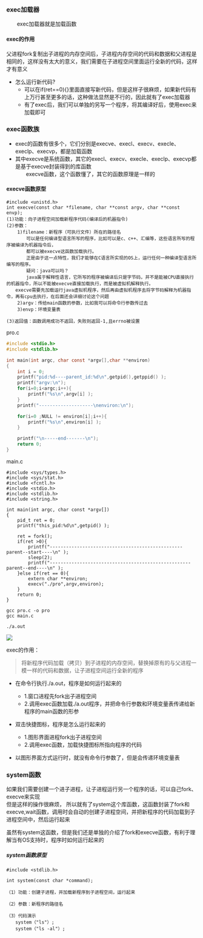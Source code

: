 ### exec加载器
　　exec加载器就是加载函数
#### exec的作用
父进程fork复制出子进程的内存空间后，子进程内存空间的代码和数据和父进程是相同的，这样没有太大的意义，我们需要在子进程空间里面运行全新的代码，这样才有意义

* 怎么运行新代码?
    * 可以在if(ret==0){}里面直接写新代码，但是这样子很麻烦，如果新代码有上万行甚至更多的话，这种做法显然是不行的，因此就有了exec加载器
    * 有了exec后，我们可以单独的另写一个程序，将其编译好后，使用exec来加载即可
### exec函数族
* exec的函数有很多个，它们分别是execve、execl、execv、execle、execlp、execvp，都是加载函数
* 其中execve是系统函数，其它的execl、execv、execle、execlp、execvp都是基于execve封装得到的库函数             
　　execve函数，这个函数懂了，其它的函数原理是一样的
#### execve函数原型
```
#include <unistd.h>
int execve(const char *filename, char **const argv, char **const envp);
(1)功能：向子进程空间加载新程序代码(编译后的机器指令)
(2)参数：
    1)filename：新程序（可执行文件）所在的路径名
　　    可以是任何编译型语言所写的程序，比如可以是c、c++、汇编等，这些语言所写的程序被编译为机器指令后，
　　    都可以被execve这函数加载执行。
　　    正是由于这一点特性，我们才能够在C语言所实现的OS上，运行任何一种编译型语言所编写的程序。
　　    疑问：java可以吗？
　　    java属于解释性语言，它所写的程序被编译后只是字节码，并不是能被CPU直接执行的机器指令，所以不能被execve直接加载执行，而是被虚拟机解释执行。
　　execve需要先加载运行java虚拟机程序，然后再由虚拟机程序去将字节码解释为机器指令，再有cpu去执行，在后面还会详细讨论这个问题
    2)argv：传给main函数的参数，比如我可以将命令行参数传过去
    3)envp：环境变量表

(3)返回值：函数调用成功不返回，失败则返回-1,且errno被设置
```

pro.c
```c
#include <stdio.h>
#include <stdlib.h>

int main(int argc, char const *argv[],char **environ)
{
	int i = 0;
	printf("pid:%d----parent_id:%d\n",getpid(),getppid() );
	printf("argv:\n");
	for(i=0;i<argc;i++){
		printf("%s\n",argv[i] );
	}
	printf("--------------------\nenviron:\n");

	for(i=0 ;NULL != environ[i];i++){
		printf("%s\n",environ[i] );
	}

	printf("\n-----end-------\n");
	return 0;
}
```
main.c
```
#include <sys/types.h>
#include <sys/stat.h>
#include <fcntl.h>
#include <stdio.h>
#include <stdlib.h>
#include <string.h>

int main(int argc, char const *argv[])
{
	pid_t ret = 0;
	printf("this_pid:%d\n",getpid() );
	
	ret = fork();
	if(ret >0){
		printf("-------------------------------------------------parent--start----\n" );
		sleep(2);
		printf("----------------------------------------------------parent--end----\n" );
	}else if(ret == 0){
		extern char **environ;
		execv("./pro",argv,environ);
	}
	return 0;
}

```
```
gcc pro.c -o pro
gcc main.c

./a.out
```
![](https://note.youdao.com/yws/api/personal/file/04FF06FA8BA243FDBD6599159BEF2906?method=download&shareKey=89825a3e08fa6e651de33b502f262f92)

exec的作用：     
> 将新程序代码加载（拷贝）到子进程的内存空间，替换掉原有的与父进程一模一样的代码和数据，让子进程空间运行全新的程序


* 在命令行执行./a.out，程序是如何运行起来的
    * 1.窗口进程先fork出子进程空间
    * 2.调用exec函数加载./a.out程序，并把命令行参数和环境变量表传递给新程序的main函数的形参

* 双击快捷图标，程序是怎么运行起来的 
    * 1.图形界面进程fork出子进程空间
    * 2.调用exec函数，加载快捷图标所指向程序的代码
* 以图形界面方式运行时，就没有命令行参数了，但是会传递环境变量表



### system函数

如果我们需要创建一个进子进程，让子进程运行另一个程序的话，可以自己fork、execve来实现<br>
  但是这样的操作很麻烦，
所以就有了system这个库函数，这函数封装了fork和execve,wait函数，调用时会自动的创建子进程空间，并把新程序的代码加载到子进程空间中，然后运行起来

虽然有system这函数，但是我们还是单独的介绍了fork和execve函数，有利于理解当有OS支持时，程序时如何运行起来的

#####  system函数原型
```
#include <stdlib.h>

int system(const char *command);

（1）功能：创建子进程，并加载新程序到子进程空间，运行起来

（2）参数：新程序的路径名

（3）代码演示
　　system（"ls"）;
　　system（"ls -al"）;
```






